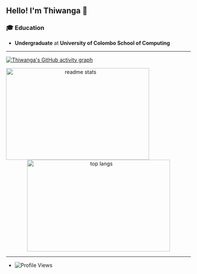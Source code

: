 ## Hello! I'm Thiwanga 👋

### 🎓 Education
- **Undergraduate** at **University of Colombo School of Computing**
---

[![Thiwanga's GitHub activity graph](https://github-readme-activity-graph.vercel.app/graph?username=Thiwanga123&theme=react-dark)](https://github.com/Thiwanga123/github-readme-activity-graph)

<div align="center">
<!--   <img src="https://github-readme-stats.vercel.app/api?username=isurunvn&show_icons=true&rank_icon=github&theme=transparent&hide=contribs,issues&count_private=true&hide_border=true" alt="Isuru's GitHub stats" /> -->
     <img width=390 height=250 align=left src="https://github-readme-stats.vercel.app/api?username=Thiwanga123&count_private=true&show_icons=true&theme=react&rank_icon=github&border_radius=10" alt="readme stats" />

  <img width=390 height=250  align-=right src="https://github-readme-stats.vercel.app/api/top-langs/?username=Thiwanga123&hide=HTML&langs_count=8&layout=compact&theme=react&border_radius=10&size_weight=0.5&count_weight=0.5&exclude_repo=github-readme-stats" alt="top langs" />
</div>

---

- ![Profile Views](https://komarev.com/ghpvc/?username=Thiwanga123&style=flat-square)
